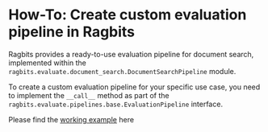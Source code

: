 # How-To: Create custom evaluation pipeline in Ragbits

Ragbits provides a ready-to-use evaluation pipeline for document search, implemented within the `ragbits.evaluate.document_search.DocumentSearchPipeline` module.

To create a custom evaluation pipeline for your specific use case, you need to implement the `__call__` method as part of the `ragbits.evaluate.pipelines.base.EvaluationPipeline` interface.


Please find the [working example](optimize.md#define-the-optimized-pipeline-structure) here